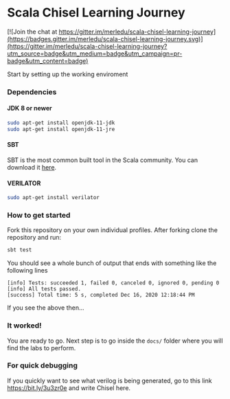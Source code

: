 Scala Chisel Learning Journey
=======================

[![Join the chat at https://gitter.im/merledu/scala-chisel-learning-journey](https://badges.gitter.im/merledu/scala-chisel-learning-journey.svg)](https://gitter.im/merledu/scala-chisel-learning-journey?utm_source=badge&utm_medium=badge&utm_campaign=pr-badge&utm_content=badge)


Start by setting up the working enviroment

### Dependencies

#### JDK 8 or newer

```bash
sudo apt-get install openjdk-11-jdk
sudo apt-get install openjdk-11-jre
```
#### SBT 

SBT is the most common built tool in the Scala community. You can download it [here](https://www.scala-sbt.org/download.html).  

#### VERILATOR
```bash
sudo apt-get install verilator
```

### How to get started

Fork this repository on your own individual profiles. After forking clone the repository and run:

```sh
sbt test
```

You should see a whole bunch of output that ends with something like the following lines
```
[info] Tests: succeeded 1, failed 0, canceled 0, ignored 0, pending 0
[info] All tests passed.
[success] Total time: 5 s, completed Dec 16, 2020 12:18:44 PM
```
If you see the above then...

### It worked!

You are ready to go. Next step is to go inside the `docs/` folder where you will find the labs to perform.

### For quick debugging
If you quickly want to see what verilog is being generated, go to this link  https://bit.ly/3u3zr0e and write Chisel here.
